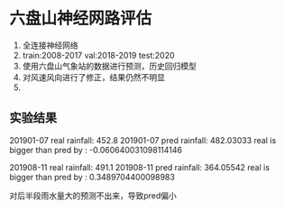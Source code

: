 # 六盘山神经网路评估
1. 全连接神经网络
2. train:2008-2017  val:2018-2019  test:2020
3. 使用六盘山气象站的数据进行预测，历史回归模型
4. 对风速风向进行了修正，结果仍然不明显
5. 

## 实验结果
201901-07 real rainfall:  452.8
201901-07 pred rainfall:  482.03033
real is bigger than pred by : -0.060640031098114146 

201908-11 real rainfall:  491.1
201908-11 pred rainfall:  364.05542
real is bigger than pred by : 0.3489704400098983

对后半段雨水量大的预测不出来，导致pred偏小
